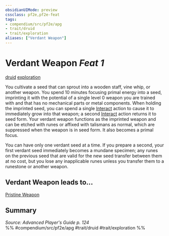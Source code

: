 ```yaml
---
obsidianUIMode: preview
cssclass: pf2e,pf2e-feat
tags:
- compendium/src/pf2e/apg
- trait/druid
- trait/exploration
aliases: ["Verdant Weapon"]
---
```

# Verdant Weapon  *Feat 1*  
[druid](/rules/traits/druid.md)  [exploration](/rules/traits/exploration.md)  


You cultivate a seed that can sprout into a wooden staff, vine whip, or another weapon. You spend 10 minutes focusing primal energy into a seed, imprinting it with the potential of a single level 0 weapon you are trained with and that has no mechanical parts or metal components. When holding the imprinted seed, you can spend a single [Interact](/rules/actions/interact.md) action to cause it to immediately grow into that weapon; a second [Interact](/rules/actions/interact.md) action returns it to seed form. Your verdant weapon functions as the imprinted weapon and can be etched with runes or affixed with talismans as normal, which are suppressed when the weapon is in seed form. It also becomes a primal focus.

You can have only one verdant seed at a time. If you prepare a second, your first verdant seed immediately becomes a mundane specimen; any runes on the previous seed that are valid for the new seed transfer between them at no cost, but you lose any inapplicable runes unless you transfer them to a runestone or another weapon.

## Verdant Weapon leads to...

[Pristine Weapon](/compendium/feats/pristine-weapon-apg.md)

## Summary

*Source: Advanced Player's Guide p. 124*  
%% #compendium/src/pf2e/apg #trait/druid #trait/exploration %%